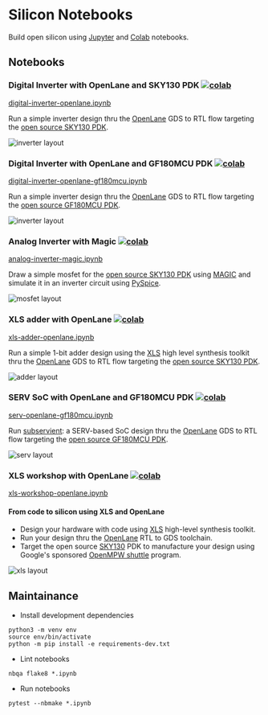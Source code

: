 # Silicon Notebooks

Build open silicon using [Jupyter](https://jupyter.org/) and [Colab](https://colab.research.google.com/) notebooks.

## Notebooks

### Digital Inverter with OpenLane and SKY130 PDK [![colab](https://colab.research.google.com/assets/colab-badge.svg)](https://colab.research.google.com/github/chipsalliance/silicon-notebooks/blob/main/digital-inverter-openlane.ipynb)

[digital-inverter-openlane.ipynb](digital-inverter-openlane.ipynb)

Run a simple inverter design thru the [OpenLane](https://github.com/The-OpenROAD-Project/OpenLane/) GDS to RTL flow targeting the [open source SKY130 PDK](https://github.com/google/skywater-pdk/).

![inverter layout](img/inverter.svg)

### Digital Inverter with OpenLane and GF180MCU PDK [![colab](https://colab.research.google.com/assets/colab-badge.svg)](https://colab.research.google.com/github/chipsalliance/silicon-notebooks/blob/main/digital-inverter-openlane-gf180mcu.ipynb)

[digital-inverter-openlane-gf180mcu.ipynb](digital-inverter-openlane-gf180mcu.ipynb)

Run a simple inverter design thru the [OpenLane](https://github.com/The-OpenROAD-Project/OpenLane/) GDS to RTL flow targeting the [open source GF180MCU PDK](https://github.com/google/gf180mcu-pdk/).

![inverter layout](img/inverter-gf180mcu.svg)

### Analog Inverter with Magic [![colab](https://colab.research.google.com/assets/colab-badge.svg)](https://colab.research.google.com/github/chipsalliance/silicon-notebooks/blob/main/analog-inverter-magic.ipynb)

[analog-inverter-magic.ipynb](analog-inverter-magic.ipynb)

Draw a simple mosfet for the [open source SKY130 PDK](https://github.com/google/skywater-pdk/) using [MAGIC](https://github.com/RTimothyEdwards/magic) and simulate it in an inverter circuit using [PySpice](https://pyspice.fabrice-salvaire.fr/).

![mosfet layout](img/mosfet.png)

### XLS adder with OpenLane [![colab](https://colab.research.google.com/assets/colab-badge.svg)](https://colab.research.google.com/github/chipsalliance/silicon-notebooks/blob/main/xls-adder-openlane.ipynb)

[xls-adder-openlane.ipynb](xls-adder-openlane.ipynb)

Run a simple 1-bit adder design using the [XLS](https://google.github.io/xls/) high level synthesis toolkit thru the [OpenLane](https://github.com/The-OpenROAD-Project/OpenLane/) GDS to RTL flow targeting the [open source SKY130 PDK](https://github.com/google/skywater-pdk/).

![adder layout](img/adder.svg)

### SERV SoC with OpenLane and GF180MCU PDK [![colab](https://colab.research.google.com/assets/colab-badge.svg)](https://colab.research.google.com/github/chipsalliance/silicon-notebooks/blob/main/serv-openlane-gf180mcu.ipynb)

[serv-openlane-gf180mcu.ipynb](serv-openlane-gf180mcu.ipynb)

Run [subservient](https://github.com/olofk/subservient): a SERV-based SoC design thru the [OpenLane](https://github.com/The-OpenROAD-Project/OpenLane/) GDS to RTL flow targeting the [open source GF180MCU PDK](https://github.com/google/gf180mcu-pdk/).

![serv layout](img/serv.png)

### XLS workshop with OpenLane [![colab](https://colab.research.google.com/assets/colab-badge.svg)](https://colab.research.google.com/github/chipsalliance/silicon-notebooks/blob/main/xls-workshop-openlane.ipynb)

[xls-workshop-openlane.ipynb](xls-workshop-openlane.ipynb)

#### From code to silicon using XLS and OpenLane

- Design your hardware with code using [XLS](https://google.github.io/xls/) high-level synthesis toolkit.
- Run your design thru the [OpenLane](https://github.com/The-OpenROAD-Project/OpenLane/) RTL to GDS toolchain.
- Target the open source [SKY130](https://github.com/google/skywater-pdk/) PDK to manufacture your design using Google's sponsored [OpenMPW shuttle](https://developers.google.com/silicon) program.

![xls layout](img/xls.png)

## Maintainance

- Install development dependencies

```
python3 -m venv env
source env/bin/activate
python -m pip install -e requirements-dev.txt
```

- Lint notebooks

```
nbqa flake8 *.ipynb
```

- Run notebooks

```
pytest --nbmake *.ipynb
```
